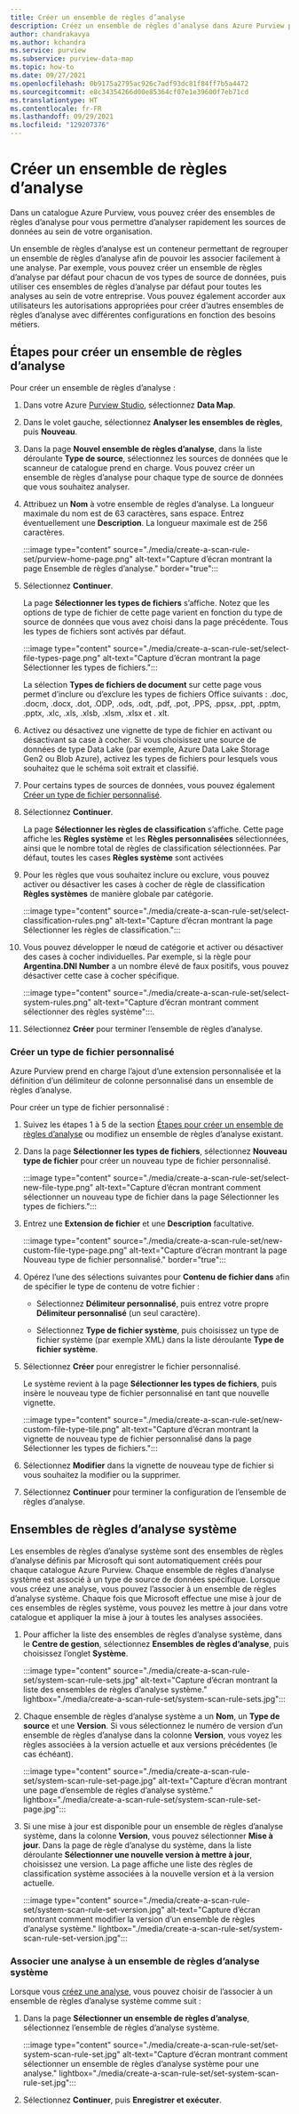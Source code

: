 ```yaml
---
title: Créer un ensemble de règles d’analyse
description: Créez un ensemble de règles d’analyse dans Azure Purview pour analyser rapidement les sources de données au sein de votre organisation.
author: chandrakavya
ms.author: kchandra
ms.service: purview
ms.subservice: purview-data-map
ms.topic: how-to
ms.date: 09/27/2021
ms.openlocfilehash: 0b9175a2795ac926c7adf93dc81f84ff7b5a4472
ms.sourcegitcommit: e8c34354266d00e85364cf07e1e39600f7eb71cd
ms.translationtype: HT
ms.contentlocale: fr-FR
ms.lasthandoff: 09/29/2021
ms.locfileid: "129207376"
---
```

# <a name="create-a-scan-rule-set"></a>Créer un ensemble de règles d’analyse

Dans un catalogue Azure Purview, vous pouvez créer des ensembles de règles d’analyse pour vous permettre d’analyser rapidement les sources de données au sein de votre organisation.

Un ensemble de règles d’analyse est un conteneur permettant de regrouper un ensemble de règles d’analyse afin de pouvoir les associer facilement à une analyse. Par exemple, vous pouvez créer un ensemble de règles d’analyse par défaut pour chacun de vos types de source de données, puis utiliser ces ensembles de règles d’analyse par défaut pour toutes les analyses au sein de votre entreprise. Vous pouvez également accorder aux utilisateurs les autorisations appropriées pour créer d’autres ensembles de règles d’analyse avec différentes configurations en fonction des besoins métiers.

## <a name="steps-to-create-a-scan-rule-set"></a>Étapes pour créer un ensemble de règles d’analyse

Pour créer un ensemble de règles d’analyse :

1. Dans votre Azure [Purview Studio](https://web.purview.azure.com/resource/), sélectionnez **Data Map**.

1. Dans le volet gauche, sélectionnez **Analyser les ensembles de règles**, puis **Nouveau**.

1. Dans la page **Nouvel ensemble de règles d’analyse**, dans la liste déroulante **Type de source**, sélectionnez les sources de données que le scanneur de catalogue prend en charge. Vous pouvez créer un ensemble de règles d’analyse pour chaque type de source de données que vous souhaitez analyser.

1. Attribuez un **Nom** à votre ensemble de règles d’analyse. La longueur maximale du nom est de 63 caractères, sans espace. Entrez éventuellement une **Description**. La longueur maximale est de 256 caractères.

   :::image type="content" source="./media/create-a-scan-rule-set/purview-home-page.png" alt-text="Capture d’écran montrant la page Ensemble de règles d’analyse." border="true":::

1. Sélectionnez **Continuer**.

   La page **Sélectionner les types de fichiers** s’affiche. Notez que les options de type de fichier de cette page varient en fonction du type de source de données que vous avez choisi dans la page précédente. Tous les types de fichiers sont activés par défaut.

      :::image type="content" source="./media/create-a-scan-rule-set/select-file-types-page.png" alt-text="Capture d’écran montrant la page Sélectionner les types de fichiers.":::

   La sélection **Types de fichiers de document** sur cette page vous permet d’inclure ou d’exclure les types de fichiers Office suivants : .doc, .docm, .docx, .dot, .ODP, .ods, .odt, .pdf, .pot, .PPS, .ppsx, .ppt, .pptm, .pptx, .xlc, .xls, .xlsb, .xlsm, .xlsx et . xlt.

1. Activez ou désactivez une vignette de type de fichier en activant ou désactivant sa case à cocher. Si vous choisissez une source de données de type Data Lake (par exemple, Azure Data Lake Storage Gen2 ou Blob Azure), activez les types de fichiers pour lesquels vous souhaitez que le schéma soit extrait et classifié.

1. Pour certains types de sources de données, vous pouvez également [Créer un type de fichier personnalisé](#create-a-custom-file-type).

1. Sélectionnez **Continuer**.

   La page **Sélectionner les règles de classification** s’affiche. Cette page affiche les **Règles système** et les **Règles personnalisées** sélectionnées, ainsi que le nombre total de règles de classification sélectionnées. Par défaut, toutes les cases **Règles système** sont activées

1. Pour les règles que vous souhaitez inclure ou exclure, vous pouvez activer ou désactiver les cases à cocher de règle de classification **Règles systèmes** de manière globale par catégorie.

   :::image type="content" source="./media/create-a-scan-rule-set/select-classification-rules.png" alt-text="Capture d’écran montrant la page Sélectionner les règles de classification.":::

1. Vous pouvez développer le nœud de catégorie et activer ou désactiver des cases à cocher individuelles. Par exemple, si la règle pour **Argentina.DNI Number** a un nombre élevé de faux positifs, vous pouvez désactiver cette case à cocher spécifique.

   :::image type="content" source="./media/create-a-scan-rule-set/select-system-rules.png" alt-text="Capture d’écran montrant comment sélectionner des règles système":::.

1. Sélectionnez **Créer** pour terminer l’ensemble de règles d’analyse.

### <a name="create-a-custom-file-type"></a>Créer un type de fichier personnalisé

Azure Purview prend en charge l’ajout d’une extension personnalisée et la définition d’un délimiteur de colonne personnalisé dans un ensemble de règles d’analyse.

Pour créer un type de fichier personnalisé :

1. Suivez les étapes 1 à 5 de la section [Étapes pour créer un ensemble de règles d’analyse](#steps-to-create-a-scan-rule-set) ou modifiez un ensemble de règles d’analyse existant.

1. Dans la page **Sélectionner les types de fichiers**, sélectionnez **Nouveau type de fichier** pour créer un nouveau type de fichier personnalisé.

   :::image type="content" source="./media/create-a-scan-rule-set/select-new-file-type.png" alt-text="Capture d’écran montrant comment sélectionner un nouveau type de fichier dans la page Sélectionner les types de fichiers.":::

1. Entrez une **Extension de fichier** et une **Description** facultative.

   :::image type="content" source="./media/create-a-scan-rule-set/new-custom-file-type-page.png" alt-text="Capture d’écran montrant la page Nouveau type de fichier personnalisé." border="true":::

1. Opérez l’une des sélections suivantes pour **Contenu de fichier dans** afin de spécifier le type de contenu de votre fichier :

   - Sélectionnez **Délimiteur personnalisé**, puis entrez votre propre **Délimiteur personnalisé** (un seul caractère).

   - Sélectionnez **Type de fichier système**, puis choisissez un type de fichier système (par exemple XML) dans la liste déroulante **Type de fichier système**.

1. Sélectionnez **Créer** pour enregistrer le fichier personnalisé.

   Le système revient à la page **Sélectionner les types de fichiers**, puis insère le nouveau type de fichier personnalisé en tant que nouvelle vignette.

   :::image type="content" source="./media/create-a-scan-rule-set/new-custom-file-type-tile.png" alt-text="Capture d’écran montrant la vignette de nouveau type de fichier personnalisé dans la page Sélectionner les types de fichiers.":::

1. Sélectionnez **Modifier** dans la vignette de nouveau type de fichier si vous souhaitez la modifier ou la supprimer.

1. Sélectionnez **Continuer** pour terminer la configuration de l’ensemble de règles d’analyse.

## <a name="system-scan-rule-sets"></a>Ensembles de règles d’analyse système

Les ensembles de règles d’analyse système sont des ensembles de règles d’analyse définis par Microsoft qui sont automatiquement créés pour chaque catalogue Azure Purview. Chaque ensemble de règles d’analyse système est associé à un type de source de données spécifique. Lorsque vous créez une analyse, vous pouvez l’associer à un ensemble de règles d’analyse système. Chaque fois que Microsoft effectue une mise à jour de ces ensembles de règles système, vous pouvez les mettre à jour dans votre catalogue et appliquer la mise à jour à toutes les analyses associées.

1. Pour afficher la liste des ensembles de règles d’analyse système, dans le **Centre de gestion**, sélectionnez **Ensembles de règles d’analyse**, puis choisissez l’onglet **Système**.

   :::image type="content" source="./media/create-a-scan-rule-set/system-scan-rule-sets.jpg" alt-text="Capture d’écran montrant la liste des ensembles de règles d’analyse système." lightbox="./media/create-a-scan-rule-set/system-scan-rule-sets.jpg":::

1. Chaque ensemble de règles d’analyse système a un **Nom**, un **Type de source** et une **Version**. Si vous sélectionnez le numéro de version d’un ensemble de règles d’analyse dans la colonne **Version**, vous voyez les règles associées à la version actuelle et aux versions précédentes (le cas échéant).

   :::image type="content" source="./media/create-a-scan-rule-set/system-scan-rule-set-page.jpg" alt-text="Capture d’écran montrant une page d’ensemble de règles d’analyse système." lightbox="./media/create-a-scan-rule-set/system-scan-rule-set-page.jpg":::

1. Si une mise à jour est disponible pour un ensemble de règles d’analyse système, dans la colonne **Version**, vous pouvez sélectionner **Mise à jour**. Dans la page de règle d’analyse du système, dans la liste déroulante **Sélectionner une nouvelle version à mettre à jour**, choisissez une version. La page affiche une liste des règles de classification système associées à la nouvelle version et à la version actuelle.

   :::image type="content" source="./media/create-a-scan-rule-set/system-scan-rule-set-version.jpg" alt-text="Capture d’écran montrant comment modifier la version d’un ensemble de règles d’analyse système." lightbox="./media/create-a-scan-rule-set/system-scan-rule-set-version.jpg":::

### <a name="associate-a-scan-with-a-system-scan-rule-set"></a>Associer une analyse à un ensemble de règles d’analyse système

Lorsque vous [créez une analyse](tutorial-scan-data.md#scan-data-into-the-catalog), vous pouvez choisir de l’associer à un ensemble de règles d’analyse système comme suit :

1. Dans la page **Sélectionner un ensemble de règles d’analyse**, sélectionnez l’ensemble de règles d’analyse système.

   :::image type="content" source="./media/create-a-scan-rule-set/set-system-scan-rule-set.jpg" alt-text="Capture d’écran montrant comment sélectionner un ensemble de règles d’analyse système pour une analyse." lightbox="./media/create-a-scan-rule-set/set-system-scan-rule-set.jpg":::

1. Sélectionnez **Continuer**, puis **Enregistrer et exécuter**.
